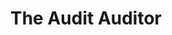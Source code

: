 ---
hackday: 20-london
links:
  code:
  - https://github.com/DeckOfPandas/the-audit-auditor
  presentation: https://thawing-ravine-90973.herokuapp.com/view
summary: A place to find previous clinical audits, the summary, author, location and
  duration.
team:
- '@SeckWei'
- Robert Mackay
- '@HashedBits'
title: The Audit Auditor
thumbnail: the_audit_auditor.jpg
---